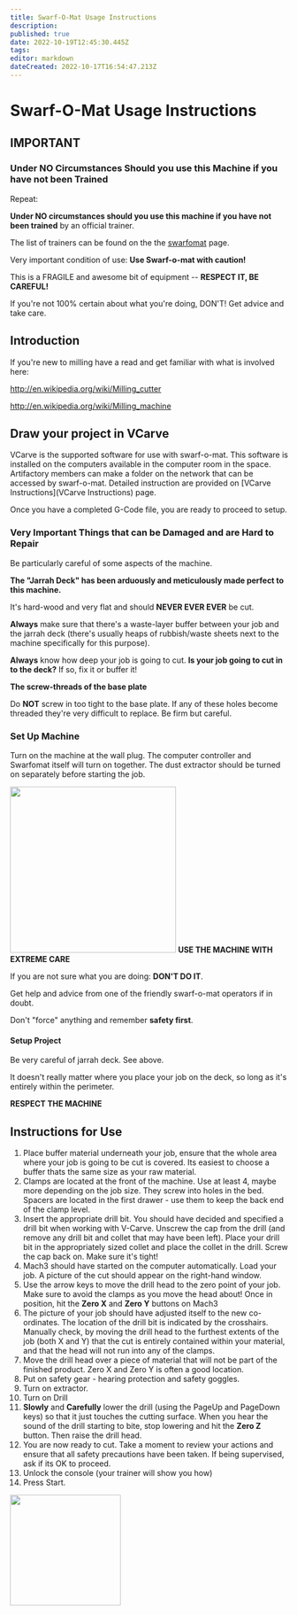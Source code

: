 ```yaml
---
title: Swarf-O-Mat Usage Instructions
description: 
published: true
date: 2022-10-19T12:45:30.445Z
tags: 
editor: markdown
dateCreated: 2022-10-17T16:54:47.213Z
---
```


# Swarf-O-Mat Usage Instructions

## IMPORTANT

### Under NO Circumstances Should you use this Machine if you have not been Trained

Repeat:

**Under NO circumstances should you use this machine if you have not been trained** by an official trainer.

The list of trainers can be found on the the [swarfomat](swarfomat) page.

Very important condition of use: **Use Swarf-o-mat with caution!**

This is a FRAGILE and awesome bit of equipment -- **RESPECT IT, BE CAREFUL!**

If you're not 100% certain about what you're doing, DON'T! Get advice and take care.

## Introduction

If you're new to milling have a read and get familiar with what is involved here:

<http://en.wikipedia.org/wiki/Milling_cutter>

<http://en.wikipedia.org/wiki/Milling_machine>

## Draw your project in VCarve

VCarve is the supported software for use with swarf-o-mat. This software is installed on the computers available in the computer room in the space. Artifactory members can make a folder on the network that can be accessed by swarf-o-mat. Detailed instruction are provided on [VCarve Instructions](VCarve Instructions) page.

Once you have a completed G-Code file, you are ready to proceed to setup.

### Very Important Things that can be Damaged and are Hard to Repair

Be particularly careful of some aspects of the machine.

**The "Jarrah Deck" has been arduously and meticulously made perfect to this machine.**

It's hard-wood and very flat and should **NEVER EVER EVER** be cut.

**Always** make sure that there's a waste-layer buffer between your job and the jarrah deck (there's usually heaps of rubbish/waste sheets next to the machine specifically for this purpose).

**Always** know how deep your job is going to cut. **Is your job going to cut in to the deck?** If so, fix it or buffer it!

**The screw-threads of the base plate**

Do **NOT** screw in too tight to the base plate. If any of these holes become threaded they're very difficult to replace. Be firm but careful.

### Set Up Machine

Turn on the machine at the wall plug. The computer controller and Swarfomat itself will turn on together. The dust extractor should be turned on separately before starting the job.

<img src="/projects/swarfomat_jarrahdeck.jpg" class="align-right" width="300" /> **USE THE MACHINE WITH EXTREME CARE**

If you are not sure what you are doing: **DON'T DO IT**.

Get help and advice from one of the friendly swarf-o-mat operators if in doubt.

Don't "force" anything and remember **safety first**.

#### Setup Project

Be very careful of jarrah deck. See above.

It doesn't really matter where you place your job on the deck, so long as it's entirely within the perimeter.

**RESPECT THE MACHINE**

## Instructions for Use

1.  Place buffer material underneath your job, ensure that the whole area where your job is going to be cut is covered. Its easiest to choose a buffer thats the same size as your raw material.
2.  Clamps are located at the front of the machine. Use at least 4, maybe more depending on the job size. They screw into holes in the bed. Spacers are located in the first drawer - use them to keep the back end of the clamp level.
3.  Insert the appropriate drill bit. You should have decided and specified a drill bit when working with V-Carve. Unscrew the cap from the drill (and remove any drill bit and collet that may have been left). Place your drill bit in the appropriately sized collet and place the collet in the drill. Screw the cap back on. Make sure it's tight!
4.  Mach3 should have started on the computer automatically. Load your job. A picture of the cut should appear on the right-hand window.
5.  Use the arrow keys to move the drill head to the zero point of your job. Make sure to avoid the clamps as you move the head about! Once in position, hit the **Zero X** and **Zero Y** buttons on Mach3
6.  The picture of your job should have adjusted itself to the new co-ordinates. The location of the drill bit is indicated by the crosshairs. Manually check, by moving the drill head to the furthest extents of the job (both X and Y) that the cut is entirely contained within your material, and that the head will not run into any of the clamps.
7.  Move the drill head over a piece of material that will not be part of the finished product. Zero X and Zero Y is often a good location.
8.  Put on safety gear - hearing protection and safety goggles.
9.  Turn on extractor.
10. Turn on Drill
11. **Slowly** and **Carefully** lower the drill (using the PageUp and PageDown keys) so that it just touches the cutting surface. When you hear the sound of the drill starting to bite, stop lowering and hit the **Zero Z** button. Then raise the drill head.
12. You are now ready to cut. Take a moment to review your actions and ensure that all safety precautions have been taken. If being supervised, ask if its OK to proceed.
13. Unlock the console (your trainer will show you how)
14. Press Start.

<img src="/projects/swarfomat_ducting.jpg" class="align-right" width="200" />

